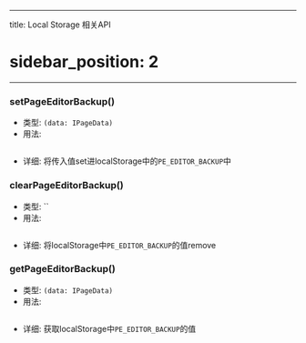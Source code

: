 

---
title: Local Storage 相关API
# sidebar_position: 2

---


### setPageEditorBackup()
* 类型: `(data: IPageData)`
* 用法: 
    ```js
    
    ```
* 详细: 将传入值set进localStorage中的`PE_EDITOR_BACKUP`中


### clearPageEditorBackup()
* 类型: ``
* 用法: 
    ```js
    
    ```
* 详细: 将localStorage中`PE_EDITOR_BACKUP`的值remove


### getPageEditorBackup()
* 类型: `(data: IPageData)`
* 用法: 
    ```js
    
    ```
* 详细: 获取localStorage中`PE_EDITOR_BACKUP`的值

